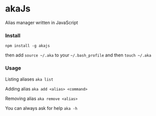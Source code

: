 # akaJs
Alias manager written in JavaScript

### Install
```npm install -g akajs```

then add ```source ~/.aka``` to your ```~/.bash_profile```
and then ```touch ~/.aka```

### Usage

Listing aliases
```aka list```

Adding alias
```aka add <alias> <command>```

Removing alias
```aka remove <alias>```

You can always ask for help
```aka -h```

